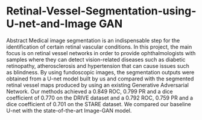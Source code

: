 # Retinal-Vessel-Segmentation-using-U-net-and-Image GAN

Abstract
Medical image segmentation is an indispensable step for the identification of certain retinal vascular conditions. In this project, the main focus is on retinal vessel networks in order to provide ophthalmologists with samples where they can detect vision-related diseases such as diabetic retinopathy, atherosclerosis and hypertension that can cause issues such as blindness. By using fundoscopic images, the segmentation outputs were obtained from a U-net model built by us and compared with the segmented retinal vessel maps produced by using an existing Generative Adversarial Network. Our methods achieved a 0.849 ROC, 0.799 PR and a dice coefficient of 0.770 on the DRIVE dataset and a 0.792 ROC, 0.759 PR and a dice coefficient of 0.701 on the STARE dataset. We compared our baseline U-net with the state-of-the-art Image-GAN model.
